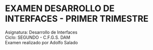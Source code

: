 # EXAMEN DESARROLLO DE INTERFACES - PRIMER TRIMESTRE
Asignatura: Desarrollo de Interfaces </br>
Ciclo: SEGUNDO - C.F.G.S. DAM </br>
Examen realizado por Adolfo Salado </br>
